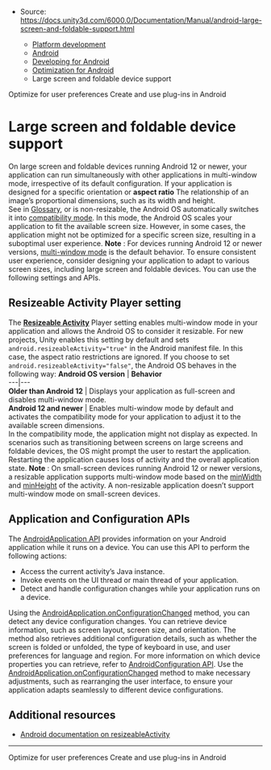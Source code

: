 * Source: https://docs.unity3d.com/6000.0/Documentation/Manual/android-large-screen-and-foldable-support.html

  * [Platform development ](https://docs.unity3d.com/6000.0/Documentation/Manual/PlatformSpecific.html)
  * [Android](https://docs.unity3d.com/6000.0/Documentation/Manual/android.html)
  * [Developing for Android](https://docs.unity3d.com/6000.0/Documentation/Manual/android-developing.html)
  * [Optimization for Android](https://docs.unity3d.com/6000.0/Documentation/Manual/android-optimization.html)
  * Large screen and foldable device support


[](https://docs.unity3d.com/6000.0/Documentation/Manual/android-optimize-for-user-preferences.html)
Optimize for user preferences
[](https://docs.unity3d.com/6000.0/Documentation/Manual/PluginsForAndroid.html)
Create and use plug-ins in Android
# Large screen and foldable device support
On large screen and foldable devices running Android 12 or newer, your application can run simultaneously with other applications in multi-window mode, irrespective of its default configuration. If your application is designed for a specific orientation or **aspect ratio** The relationship of an image’s proportional dimensions, such as its width and height.  
See in [Glossary](https://docs.unity3d.com/6000.0/Documentation/Manual/Glossary.html#AspectRatio), or is non-resizable, the Android OS automatically switches it into [compatibility mode](https://developer.android.com/guide/topics/large-screens/large-screen-compatibility-mode). In this mode, the Android OS scales your application to fit the available screen size. However, in some cases, the application might not be optimized for a specific screen size, resulting in a suboptimal user experience. 
**Note** : For devices running Android 12 or newer versions, [multi-window mode](https://developer.android.com/guide/topics/large-screens/multi-window-support) is the default behavior.
To ensure consistent user experience, consider designing your application to adapt to various screen sizes, including large screen and foldable devices. You can use the following settings and APIs.
## Resizeable Activity Player setting
The [**Resizeable Activity**](https://docs.unity3d.com/6000.0/Documentation/Manual/class-PlayerSettingsAndroid.html#resizeable) Player setting enables multi-window mode in your application and allows the Android OS to consider it resizable. For new projects, Unity enables this setting by default and sets `android.resizeableActivity="true"` in the Android manifest file. In this case, the aspect ratio restrictions are ignored.
If you choose to set `android.resizeableActivity="false"`, the Android OS behaves in the following way:
**Android OS version** | **Behavior**  
---|---  
**Older than Android 12** | Displays your application as full-screen and disables multi-window mode.  
**Android 12 and newer** | Enables multi-window mode by default and activates the compatibility mode for your application to adjust it to the available screen dimensions.  
In the compatibility mode, the application might not display as expected. In scenarios such as transitioning between screens on large screens and foldable devices, the OS might prompt the user to restart the application. Restarting the application causes loss of activity and the overall application state.
**Note** : On small-screen devices running Android 12 or newer versions, a resizable application supports multi-window mode based on the [minWidth](https://developer.android.com/reference/android/content/pm/ActivityInfo.WindowLayout#attr_android:minWidth) and [minHeight](https://developer.android.com/reference/android/content/pm/ActivityInfo.WindowLayout#attr_android:minHeight) of the activity. A non-resizable application doesn’t support multi-window mode on small-screen devices.
## Application and Configuration APIs
The [AndroidApplication API](https://docs.unity3d.com/6000.0/Documentation/ScriptReference/Android.AndroidApplication.html) provides information on your Android application while it runs on a device. You can use this API to perform the following actions:
  * Access the current activity’s Java instance.
  * Invoke events on the UI thread or main thread of your application.
  * Detect and handle configuration changes while your application runs on a device.


Using the [AndroidApplication.onConfigurationChanged](https://docs.unity3d.com/6000.0/Documentation/ScriptReference/Android.AndroidApplication-onConfigurationChanged.html) method, you can detect any device configuration changes. You can retrieve device information, such as screen layout, screen size, and orientation. The method also retrieves additional configuration details, such as whether the screen is folded or unfolded, the type of keyboard in use, and user preferences for language and region. For more information on which device properties you can retrieve, refer to [AndroidConfiguration API](https://docs.unity3d.com/6000.0/Documentation/ScriptReference/Android.AndroidConfiguration.html). Use the [AndroidApplication.onConfigurationChanged](https://docs.unity3d.com/6000.0/Documentation/ScriptReference/Android.AndroidApplication-onConfigurationChanged.html) method to make necessary adjustments, such as rearranging the user interface, to ensure your application adapts seamlessly to different device configurations.
## Additional resources
  * [Android documentation on resizeableActivity](https://developer.android.com/guide/topics/manifest/application-element#resizeableActivity)


* * *
[](https://docs.unity3d.com/6000.0/Documentation/Manual/android-optimize-for-user-preferences.html)
Optimize for user preferences
[](https://docs.unity3d.com/6000.0/Documentation/Manual/PluginsForAndroid.html)
Create and use plug-ins in Android
